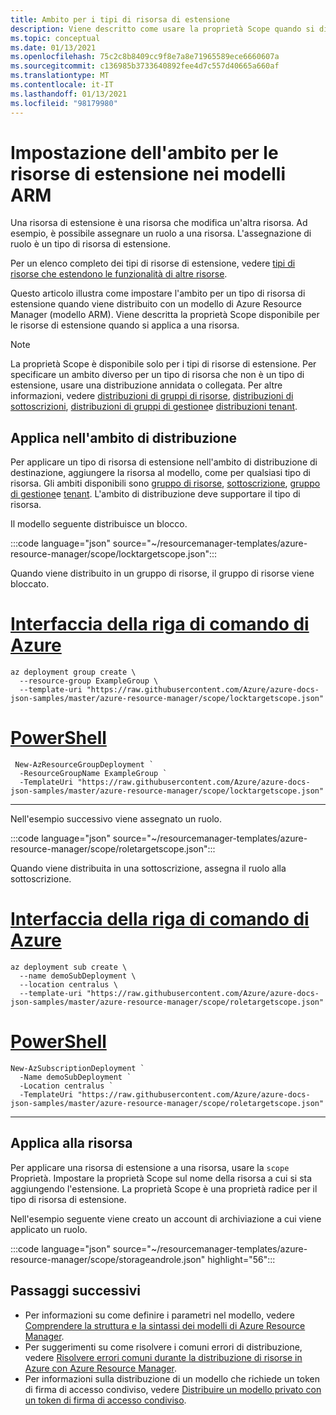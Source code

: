 ```yaml
---
title: Ambito per i tipi di risorsa di estensione
description: Viene descritto come usare la proprietà Scope quando si distribuiscono i tipi di risorse di estensione.
ms.topic: conceptual
ms.date: 01/13/2021
ms.openlocfilehash: 75c2c8b8409cc9f8e7a8e71965589ece6660607a
ms.sourcegitcommit: c136985b3733640892fee4d7c557d40665a660af
ms.translationtype: MT
ms.contentlocale: it-IT
ms.lasthandoff: 01/13/2021
ms.locfileid: "98179980"
---
```

# <a name="setting-scope-for-extension-resources-in-arm-templates"></a>Impostazione dell'ambito per le risorse di estensione nei modelli ARM

Una risorsa di estensione è una risorsa che modifica un'altra risorsa. Ad esempio, è possibile assegnare un ruolo a una risorsa. L'assegnazione di ruolo è un tipo di risorsa di estensione.

Per un elenco completo dei tipi di risorse di estensione, vedere [tipi di risorse che estendono le funzionalità di altre risorse](../management/extension-resource-types.md).

Questo articolo illustra come impostare l'ambito per un tipo di risorsa di estensione quando viene distribuito con un modello di Azure Resource Manager (modello ARM). Viene descritta la proprietà Scope disponibile per le risorse di estensione quando si applica a una risorsa.

> [!NOTE]
> La proprietà Scope è disponibile solo per i tipi di risorse di estensione. Per specificare un ambito diverso per un tipo di risorsa che non è un tipo di estensione, usare una distribuzione annidata o collegata. Per altre informazioni, vedere [distribuzioni di gruppi di risorse](deploy-to-resource-group.md), [distribuzioni di sottoscrizioni](deploy-to-subscription.md), [distribuzioni di gruppi di gestione](deploy-to-management-group.md)e [distribuzioni tenant](deploy-to-tenant.md).

## <a name="apply-at-deployment-scope"></a>Applica nell'ambito di distribuzione

Per applicare un tipo di risorsa di estensione nell'ambito di distribuzione di destinazione, aggiungere la risorsa al modello, come per qualsiasi tipo di risorsa. Gli ambiti disponibili sono [gruppo di risorse](deploy-to-resource-group.md), [sottoscrizione](deploy-to-subscription.md), [gruppo di gestione](deploy-to-management-group.md)e [tenant](deploy-to-tenant.md). L'ambito di distribuzione deve supportare il tipo di risorsa.

Il modello seguente distribuisce un blocco.

:::code language="json" source="~/resourcemanager-templates/azure-resource-manager/scope/locktargetscope.json":::

Quando viene distribuito in un gruppo di risorse, il gruppo di risorse viene bloccato.

# <a name="azure-cli"></a>[Interfaccia della riga di comando di Azure](#tab/azure-cli)

```azurecli-interactive
az deployment group create \
  --resource-group ExampleGroup \
  --template-uri "https://raw.githubusercontent.com/Azure/azure-docs-json-samples/master/azure-resource-manager/scope/locktargetscope.json"
```

# <a name="powershell"></a>[PowerShell](#tab/azure-powershell)

```azurepowershell-interactive
 New-AzResourceGroupDeployment `
  -ResourceGroupName ExampleGroup `
  -TemplateUri "https://raw.githubusercontent.com/Azure/azure-docs-json-samples/master/azure-resource-manager/scope/locktargetscope.json"
```

---

Nell'esempio successivo viene assegnato un ruolo.

:::code language="json" source="~/resourcemanager-templates/azure-resource-manager/scope/roletargetscope.json":::

Quando viene distribuita in una sottoscrizione, assegna il ruolo alla sottoscrizione.

# <a name="azure-cli"></a>[Interfaccia della riga di comando di Azure](#tab/azure-cli)

```azurecli-interactive
az deployment sub create \
  --name demoSubDeployment \
  --location centralus \
  --template-uri "https://raw.githubusercontent.com/Azure/azure-docs-json-samples/master/azure-resource-manager/scope/roletargetscope.json"
```

# <a name="powershell"></a>[PowerShell](#tab/azure-powershell)

```azurepowershell-interactive
New-AzSubscriptionDeployment `
  -Name demoSubDeployment `
  -Location centralus `
  -TemplateUri "https://raw.githubusercontent.com/Azure/azure-docs-json-samples/master/azure-resource-manager/scope/roletargetscope.json"
```

---

## <a name="apply-to-resource"></a>Applica alla risorsa

Per applicare una risorsa di estensione a una risorsa, usare la `scope` Proprietà. Impostare la proprietà Scope sul nome della risorsa a cui si sta aggiungendo l'estensione. La proprietà Scope è una proprietà radice per il tipo di risorsa di estensione.

Nell'esempio seguente viene creato un account di archiviazione a cui viene applicato un ruolo.

:::code language="json" source="~/resourcemanager-templates/azure-resource-manager/scope/storageandrole.json" highlight="56":::

## <a name="next-steps"></a>Passaggi successivi

* Per informazioni su come definire i parametri nel modello, vedere [Comprendere la struttura e la sintassi dei modelli di Azure Resource Manager](template-syntax.md).
* Per suggerimenti su come risolvere i comuni errori di distribuzione, vedere [Risolvere errori comuni durante la distribuzione di risorse in Azure con Azure Resource Manager](common-deployment-errors.md).
* Per informazioni sulla distribuzione di un modello che richiede un token di firma di accesso condiviso, vedere [Distribuire un modello privato con un token di firma di accesso condiviso](secure-template-with-sas-token.md).
